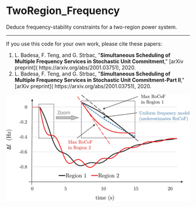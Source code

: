 # TwoRegion_Frequency
Deduce frequency-stability constraints for a two-region power system. 

----

If you use this code for your own work, please cite these papers:
 <ol>
  <li>  L. Badesa, F. Teng, and G. Strbac, "<b>Simultaneous Scheduling of Multiple Frequency Services in Stochastic Unit Commitment</b>," [arXiv preprint](
https://arxiv.org/abs/2001.03751), 2020.
  <li>  L. Badesa, F. Teng, and G. Strbac, "<b>Simultaneous Scheduling of Multiple Frequency Services in Stochastic Unit Commitment-Part II</b>," [arXiv preprint](
https://arxiv.org/abs/2001.03751), 2020.
</ol> 


![example1](figs/Multi_area_LatexFont2.jpg)
  
